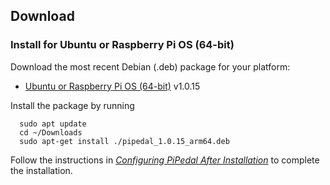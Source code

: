## Download

### Install for Ubuntu or Raspberry Pi OS (64-bit)

Download the most recent Debian (.deb) package for your platform:

- [Ubuntu or Raspberry Pi OS (64-bit)](https://github.com/rerdavies/pipedal/releases/download/v1.0.15/pipedal_1.0.15_arm64.deb) v1.0.15

Install the package by running 

```
  sudo apt update
  cd ~/Downloads  
  sudo apt-get install ./pipedal_1.0.15_arm64.deb
```

Follow the instructions in [_Configuring PiPedal After Installation_](https://rerdavies.github.io/pipedal/Configuring.html) to complete the installation.

